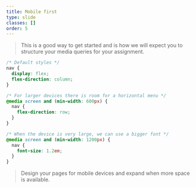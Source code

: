 ```yaml
---
title: Mobile first
type: slide
classes: []
order: 5
---
```


> This is a good way to get started and is how we will expect you to structure your media queries for your assignment.

```css
/* Default styles */
nav {
  display: flex;
  flex-direction: column;
}

/* For larger devices there is room for a horizontal menu */
@media screen and (min-width: 600px) { 
  nav {
    flex-direction: row;
  }
}

/* When the device is very large, we can use a bigger font */
@media screen and (min-width: 1200px) {
  nav {
    font-size: 1.2em;
  }
}
```

> Design your pages for mobile devices and expand when more space is available.